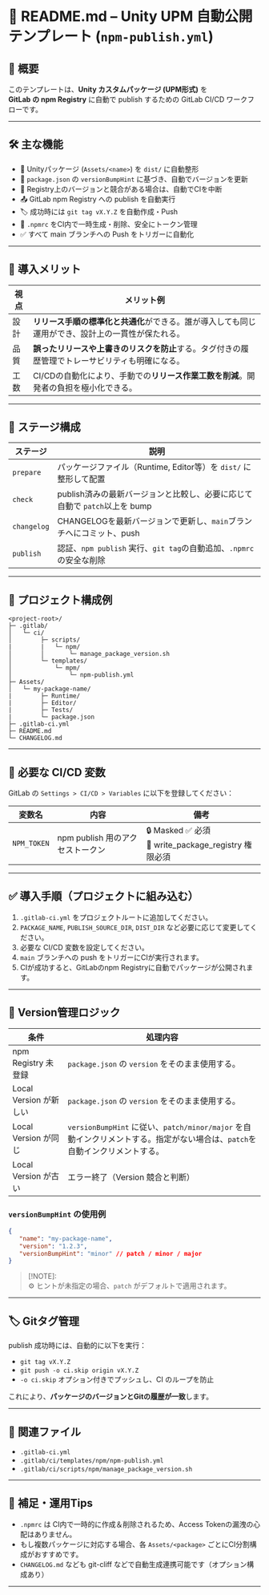 # 📘 README.md – Unity UPM 自動公開テンプレート (`npm-publish.yml`)

## 🚀 概要

このテンプレートは、**Unity カスタムパッケージ (UPM形式)** を  
**GitLab の npm Registry** に自動で publish するための GitLab CI/CD ワークフローです。

---

## 🛠️ 主な機能

- 🔄 Unityパッケージ (`Assets/<name>`) を `dist/` に自動整形
- 🧠 `package.json` の `versionBumpHint` に基づき、自動でバージョンを更新
- 🚫 Registry上のバージョンと競合がある場合は、自動でCIを中断
- 📤 GitLab npm Registry への publish を自動実行
- 🏷️ 成功時には `git tag vX.Y.Z` を自動作成・Push
- 🔐 `.npmrc` をCI内で一時生成・削除、安全にトークン管理
- ✅ すべて main ブランチへの Push をトリガーに自動化

---

## 🧠 導入メリット

| 視点 | メリット例                                                                                         |
| ---- | -------------------------------------------------------------------------------------------------- |
| 設計 | **リリース手順の標準化と共通化**ができる。誰が導入しても同じ運用ができ、設計上の一貫性が保たれる。 |
| 品質 | **誤ったリリースや上書きのリスクを防止**する。タグ付きの履歴管理でトレーサビリティも明確になる。   |
| 工数 | CI/CDの自動化により、手動での**リリース作業工数を削減**。開発者の負担を極小化できる。              |

---

## 🧩 ステージ構成

| ステージ    | 説明                                                                       |
| ----------- | -------------------------------------------------------------------------- |
| `prepare`   | パッケージファイル（Runtime, Editor等）を `dist/` に整形して配置           |
| `check`     | publish済みの最新バージョンと比較し、必要に応じて自動で `patch`以上を bump |
| `changelog` | CHANGELOGを最新バージョンで更新し、`main`ブランチへにコミット、push        |
| `publish`   | 認証、`npm publish` 実行、`git tag`の自動追加、`.npmrc` の安全な削除       |

---

## 📁 プロジェクト構成例

```text
<project-root>/
├─ .gitlab/
│   └─ ci/
│        ├─ scripts/
|        |   └─ npm/
│        │       └─ manage_package_version.sh
│        └─ templates/
│            └─ mpm/
│                └─ npm-publish.yml
├─ Assets/
│   └─ my-package-name/
|        ├─ Runtime/
|        ├─ Editor/
|        ├─ Tests/
|        └─ package.json
├─ .gitlab-ci.yml
├─ README.md
└─ CHANGELOG.md
```

---

## 🔐 必要な CI/CD 変数

GitLab の `Settings > CI/CD > Variables` に以下を登録してください：

| 変数名      | 内容                             | 備考                                                 |
| ----------- | -------------------------------- | ---------------------------------------------------- |
| `NPM_TOKEN` | npm publish 用のアクセストークン | 🔒 Masked ✅ 必須<br>🔑 write_package_registry 権限必須 |

---

## ✅ 導入手順（プロジェクトに組み込む）

1. `.gitlab-ci.yml` をプロジェクトルートに追加してください。
2. `PACKAGE_NAME`, `PUBLISH_SOURCE_DIR`, `DIST_DIR` など必要に応じて変更してください。
3. 必要な CI/CD 変数を設定してください。
4. `main` ブランチへの push をトリガーにCIが実行されます。
5. CIが成功すると、GitLabのnpm Registryに自動でパッケージが公開されます。

---

## 🔁 Version管理ロジック

| 条件                   | 処理内容                                                                                                                    |
| ---------------------- | --------------------------------------------------------------------------------------------------------------------------- |
| npm Registry 未登録    | `package.json` の `version` をそのまま使用する。                                                                            |
| Local Version が新しい | `package.json` の `version` をそのまま使用する。                                                                            |
| Local Version が同じ   | `versionBumpHint` に従い、`patch/minor/major` を自動インクリメントする。指定がない場合は、`patch`を自動インクリメントする。 |
| Local Version が古い   | エラー終了（Version 競合と判断）                                                                                            |

### `versionBumpHint` の使用例

```json
{
   "name": "my-package-name",
   "version": "1.2.3",
   "versionBumpHint": "minor" // patch / minor / major
}
```

> [!NOTE]:  
> ⚙️ ヒントが未指定の場合、`patch` がデフォルトで適用されます。

---

## 🏷️ Gitタグ管理

publish 成功時には、自動的に以下を実行：

- `git tag vX.Y.Z`
- `git push -o ci.skip origin vX.Y.Z`
- `-o ci.skip` オプション付きでプッシュし、CI のループを防止  

これにより、**パッケージのバージョンとGitの履歴が一致**します。

---

## 📎 関連ファイル

- `.gitlab-ci.yml`
- `.gitlab/ci/templates/npm/npm-publish.yml`
- `.gitlab/ci/scripts/npm/manage_package_version.sh`

---

## 💬 補足・運用Tips

- `.npmrc` は CI内で一時的に作成＆削除されるため、Access Tokenの漏洩の心配はありません。
- もし複数パッケージに対応する場合、各 `Assets/<package>` ごとにCI分割構成がおすすめです。
- `CHANGELOG.md` なども git-cliff などで自動生成連携可能です（オプション構成あり）

---
